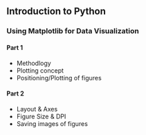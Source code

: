 ## Introduction to Python
### Using Matplotlib for Data Visualization

#### Part 1
- Methodlogy
- Plotting concept
- Positioning/Plotting of figures

#### Part 2
- Layout & Axes
- Figure Size & DPI
- Saving images of figures


